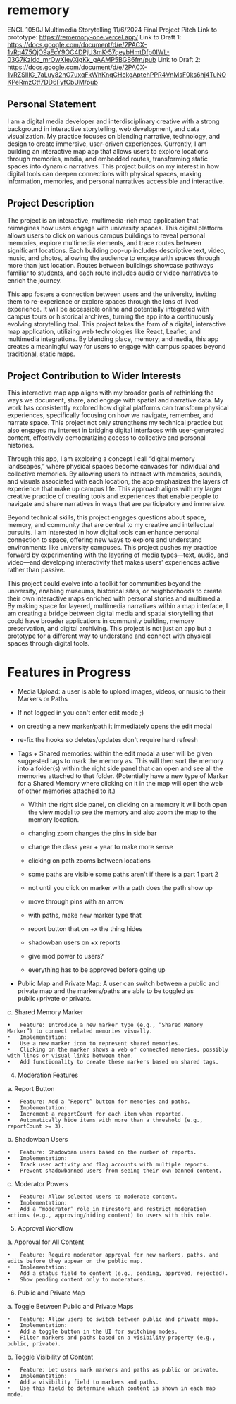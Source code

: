 # rememory

ENGL 1050J Multimedia Storytelling 11/6/2024
Final Project Pitch Link to prototype: https://rememory-one.vercel.app/
Link to Draft 1: https://docs.google.com/document/d/e/2PACX-1vRq475QjO9aEcY9OC4DPjU3mK-57qeybHmtDfp0IWL-03G7Kzldd_mrOwXIeyXjgKk_gAAMP5BGB6fm/pub 
Link to Draft 2: https://docs.google.com/document/d/e/2PACX-1vRZSIlIG_7aLuy82nO7uxqFkWhKnqCHckgAptehPPR4VnMsF0ks6hj4TuNOKPeRmzCtf7DD6FyfCbUM/pub 

## Personal Statement
I am a digital media developer and interdisciplinary creative with a strong background in interactive storytelling, web development, and data visualization. My practice focuses on blending narrative, technology, and design to create immersive, user-driven experiences. Currently, I am building an interactive map app that allows users to explore locations through memories, media, and embedded routes, transforming static spaces into dynamic narratives. This project builds on my interest in how digital tools can deepen connections with physical spaces, making information, memories, and personal narratives accessible and interactive.

## Project Description
The project is an interactive, multimedia-rich map application that reimagines how users engage with university spaces. This digital platform allows users to click on various campus buildings to reveal personal memories, explore multimedia elements, and trace routes between significant locations. Each building pop-up includes descriptive text, video, music, and photos, allowing the audience to engage with spaces through more than just location. Routes between buildings showcase pathways familiar to students, and each route includes audio or video narratives to enrich the journey.

This app fosters a connection between users and the university, inviting them to re-experience or explore spaces through the lens of lived experience. It will be accessible online and potentially integrated with campus tours or historical archives, turning the app into a continuously evolving storytelling tool. This project takes the form of a digital, interactive map application, utilizing web technologies like React, Leaflet, and multimedia integrations. By blending place, memory, and media, this app creates a meaningful way for users to engage with campus spaces beyond traditional, static maps.

## Project Contribution to Wider Interests
This interactive map app aligns with my broader goals of rethinking the ways we document, share, and engage with spatial and narrative data. My work has consistently explored how digital platforms can transform physical experiences, specifically focusing on how we navigate, remember, and narrate space. This project not only strengthens my technical practice but also engages my interest in bridging digital interfaces with user-generated content, effectively democratizing access to collective and personal histories.

Through this app, I am exploring a concept I call “digital memory landscapes,” where physical spaces become canvases for individual and collective memories. By allowing users to interact with memories, sounds, and visuals associated with each location, the app emphasizes the layers of experience that make up campus life. This approach aligns with my larger creative practice of creating tools and experiences that enable people to navigate and share narratives in ways that are participatory and immersive.

Beyond technical skills, this project engages questions about space, memory, and community that are central to my creative and intellectual pursuits. I am interested in how digital tools can enhance personal connection to space, offering new ways to explore and understand environments like university campuses. This project pushes my practice forward by experimenting with the layering of media types—text, audio, and video—and developing interactivity that makes users’ experiences active rather than passive.

This project could evolve into a toolkit for communities beyond the university, enabling museums, historical sites, or neighborhoods to create their own interactive maps enriched with personal stories and multimedia. By making space for layered, multimedia narratives within a map interface, I am creating a bridge between digital media and spatial storytelling that could have broader applications in community building, memory preservation, and digital archiving. This project is not just an app but a prototype for a different way to understand and connect with physical spaces through digital tools.


# Features in Progress
- Media Upload: a user is able to upload images, videos, or music to their Markers or Paths

- If not logged in you can't enter edit mode ;)

- on creating a new marker/path it immediately opens the edit modal

- re-fix the hooks so deletes/updates don't require hard refresh

- Tags + Shared memories: within the edit modal a user will be given suggested tags to mark the memory as. This will then sort the memory into a folder(s) within the right side panel that can open and see all the memories attached to that folder. (Potentially have a new type of Marker for a Shared Memory where clicking on it in the map will open the web of other memories attached to it.)
    - Within the right side panel, on clicking on a memory it will both open the view modal to see the memory and also zoom the map to the memory location.

    - changing zoom changes the pins in side bar
    - change the class year + year to make more sense
    - clicking on path zooms between locations
    - some paths are visible some paths aren't if there is a part 1 part 2
    - not until you click on marker with a path does the path show up
    - move through pins with an arrow
    - with paths, make new marker type that 
    - report button that on +x the thing hides
    - shadowban users on +x reports
    - give mod power to users?
    - everything has to be approved before going up

- Public Map and Private Map: A user can switch between a public and private map and the markers/paths are able to be toggled as public+private or private.



c. Shared Memory Marker

	•	Feature: Introduce a new marker type (e.g., “Shared Memory Marker”) to connect related memories visually.
	•	Implementation:
	•	Use a new marker icon to represent shared memories.
	•	Clicking on the marker shows a web of connected memories, possibly with lines or visual links between them.
	•	Add functionality to create these markers based on shared tags.


4. Moderation Features

a. Report Button

	•	Feature: Add a “Report” button for memories and paths.
	•	Implementation:
	•	Increment a reportCount for each item when reported.
	•	Automatically hide items with more than a threshold (e.g., reportCount >= 3).

b. Shadowban Users

	•	Feature: Shadowban users based on the number of reports.
	•	Implementation:
	•	Track user activity and flag accounts with multiple reports.
	•	Prevent shadowbanned users from seeing their own banned content.

c. Moderator Powers

	•	Feature: Allow selected users to moderate content.
	•	Implementation:
	•	Add a “moderator” role in Firestore and restrict moderation actions (e.g., approving/hiding content) to users with this role.

5. Approval Workflow

a. Approval for All Content

	•	Feature: Require moderator approval for new markers, paths, and edits before they appear on the public map.
	•	Implementation:
	•	Add a status field to content (e.g., pending, approved, rejected).
	•	Show pending content only to moderators.

6. Public and Private Map

a. Toggle Between Public and Private Maps

	•	Feature: Allow users to switch between public and private maps.
	•	Implementation:
	•	Add a toggle button in the UI for switching modes.
	•	Filter markers and paths based on a visibility property (e.g., public, private).

b. Toggle Visibility of Content

	•	Feature: Let users mark markers and paths as public or private.
	•	Implementation:
	•	Add a visibility field to markers and paths.
	•	Use this field to determine which content is shown in each map mode.
